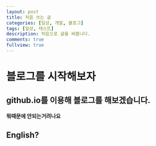 ```yaml
---
layout: post
title: 처음 쓰는 글
categories: [일상, 개발, 블로그]
tags: [일상, 테스트]
description: 처음으로 글을 써봅니다.
comments: true
fullview: true
---
```


# 블로그를 시작해보자  

## github.io를 이용해 블로그를 해보겠습니다.  

__뭐때문에 안되는거려나요__  

## English?  
